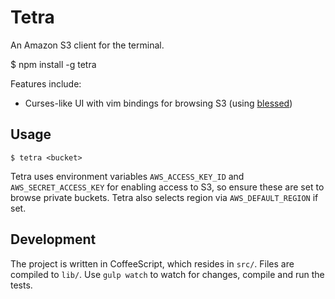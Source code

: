 # Tetra

An Amazon S3 client for the terminal.

   $ npm install -g tetra

Features include:

* Curses-like UI with vim bindings for browsing S3 (using [blessed](https://github.com/chjj/blessed))

## Usage

    $ tetra <bucket>

Tetra uses environment variables `AWS_ACCESS_KEY_ID` and
`AWS_SECRET_ACCESS_KEY` for enabling access to S3, so ensure these are
set to browse private buckets. Tetra also selects region via
`AWS_DEFAULT_REGION` if set.

## Development

The project is written in CoffeeScript, which resides in `src/`. Files
are compiled to `lib/`. Use `gulp watch` to watch for changes, compile
and run the tests.

